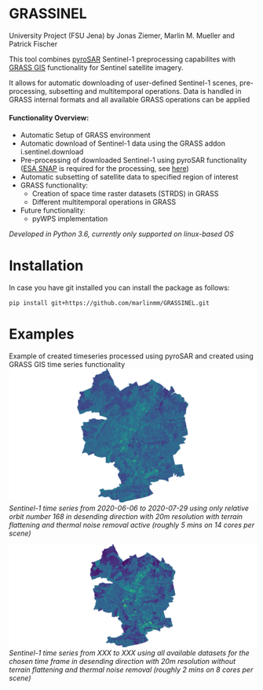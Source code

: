 # GRASSINEL
University Project (FSU Jena) by Jonas Ziemer, Marlin M. Mueller and Patrick Fischer

This tool combines [pyroSAR](https://github.com/johntruckenbrodt/pyroSAR) Sentinel-1 preprocessing capabilites with 
[GRASS GIS](grass.osgeo.org) functionality for Sentinel satellite imagery. 

It allows for automatic downloading of user-defined Sentinel-1 scenes, pre-processing, subsetting and multitemporal
operations. Data is handled in GRASS internal formats and all available GRASS operations can be applied

#### Functionality Overview:
* Automatic Setup of GRASS environment
* Automatic download of Sentinel-1 data using the GRASS addon i.sentinel.download
* Pre-processing of downloaded Sentinel-1 using pyroSAR functionality ([ESA SNAP](http://step.esa.int/main/download/snap-download/)
 is required for the processing, see [here](https://pyrosar.readthedocs.io/en/latest/?badge=latest))
* Automatic subsetting of satellite data to specified region of interest
* GRASS functionality:
    * Creation of space time raster datasets (STRDS) in GRASS
    * Different multitemporal operations in GRASS
* Future functionality:
    * pyWPS implementation

_Developed in Python 3.6, currently only supported on linux-based OS_

# Installation
In case you have git installed you can install the package as follows:

    pip install git+https://github.com/marlinmm/GRASSINEL.git

# Examples
Example of created timeseries processed using pyroSAR and created using GRASS GIS time series functionality
![S1_time_series_20m](GRASSINEL/preview_files/S1_timeseries_20m_example.gif)
_Sentinel-1 time series from 2020-06-06 to 2020-07-29 using only relative orbit number 168 in desending direction with
20m resolution with terrain flattening and thermal noise removal active (roughly 5 mins on 14 cores per scene)_

![S1_time_series_50m](GRASSINEL/preview_files/S1_timeseries_50m_example.gif)
_Sentinel-1 time series from XXX to XXX using all available datasets for the chosen time frame in desending direction 
with 20m resolution without terrain flattening and thermal noise removal (roughly 2 mins on 8 cores per scene)_
